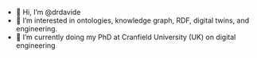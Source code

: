 - 👋 Hi, I’m @drdavide
- 👀 I’m interested in ontologies, knowledge graph, RDF, digital twins, and engineering.
- 🌱 I’m currently doing my PhD at Cranfield University (UK) on digital engineering

<!---
drdavide/drdavide is a ✨ special ✨ repository because its `README.md` (this file) appears on your GitHub profile.
You can click the Preview link to take a look at your changes.
--->
